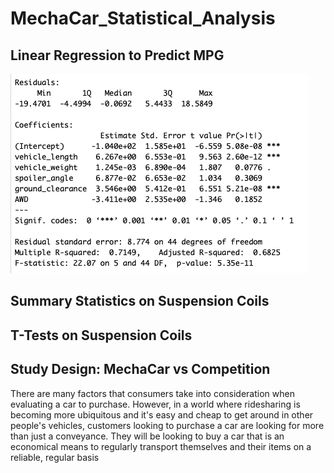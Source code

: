 # MechaCar_Statistical_Analysis

## Linear Regression to Predict MPG

![This is an image](https://github.com/paveenB/MechaCar_Statistical_Analysis/blob/main/Images/regression.png)

## Summary Statistics on Suspension Coils

## T-Tests on Suspension Coils

## Study Design: MechaCar vs Competition

There are many factors that consumers take into consideration when evaluating a car to purchase. However, in a world where ridesharing is becoming more ubiquitous and it's easy and cheap to get around in other people's vehicles, customers looking to purchase a car are looking for more than just a conveyance. They will be looking to buy a car that is an economical means to regularly transport themselves and their items on a reliable, regular basis
